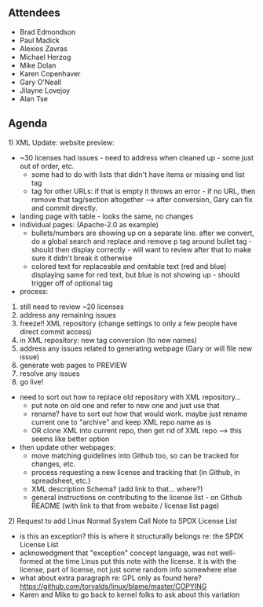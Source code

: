## Attendees

  - Brad Edmondson
  - Paul Madick
  - Alexios Zavras
  - Michael Herzog
  - Mike Dolan
  - Karen Copenhaver
  - Gary O'Neall
  - Jilayne Lovejoy
  - Alan Tse

## Agenda

1\) XML Update: website preview:

  - \~30 licenses had issues - need to address when cleaned up - some
    just out of order, etc.
      - some had to do with lists that didn't have items or missing end
        list tag
      - tag for other URLs: if that is empty it throws an error - if no
        URL, then remove that tag/section altogether --\> after
        conversion, Gary can fix and commit directly.
  - landing page with table - looks the same, no changes
  - individual pages: (Apache-2.0 as example)
      - bullets/numbers are showing up on a separate line. after we
        convert, do a global search and replace and remove p tag around
        bullet tag - should then display correctly - will want to review
        after that to make sure it didn't break it otherwise
      - colored text for replaceable and omitable text (red and blue)
        displaying same for red text, but blue is not showing up -
        should trigger off of optional tag
  - process:

<!-- end list -->

1.  still need to review \~20 licenses
2.  address any remaining issues
3.  freeze\!\! XML repository (change settings to only a few people have
    direct commit access)
4.  in XML repository: new tag conversion (to new names)
5.  address any issues related to generating webpage (Gary or will file
    new issue)
6.  generate web pages to PREVIEW
7.  resolve any issues
8.  go live\!

<!-- end list -->

  - need to sort out how to replace old repository with XML
    repository...
      - put note on old one and refer to new one and just use that
      - rename? have to sort out how that would work. maybe just rename
        current one to "archive" and keep XML repo name as is
      - OR clone XML into current repo, then get rid of XML repo --\>
        this seems like better option
  - then update other webpages:
      - move matching guidelines into Github too, so can be tracked for
        changes, etc.
      - process requesting a new license and tracking that (in Github,
        in spreadsheet, etc.)
      - XML description Schema? (add link to that... where?)
      - general instructions on contributing to the license list - on
        Github README (with link to that from website / license list
        page)

2\) Request to add Linux Normal System Call Note to SPDX License List

  - is this an exception? this is where it structurally belongs re: the
    SPDX License List
  - acknowedgment that "exception" concept language, was not well-formed
    at the time Linus put this note with the license. it is with the
    license, part of license, not just some random info somewhere else
  - what about extra paragraph re: GPL only as found here?
    <https://github.com/torvalds/linux/blame/master/COPYING>
  - Karen and Mike to go back to kernel folks to ask about this
    variation
